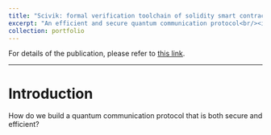 ```yaml
---
title: "Scivik: formal verification toolchain of solidity smart contracts"
excerpt: "An efficient and secure quantum communication protocol<br/><img src='/images/CQSD.png'>"
collection: portfolio
---
```


For details of the publication, please refer to [this link](/papers/2019-10-27-CQSD).
<hr>

# Introduction

How do we build a quantum communication protocol that is both secure and efficient?
